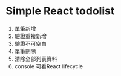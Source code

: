 # Simple React todolist

1. 單筆新增
2. 驗證重複新增
3. 驗證不可空白
4. 單筆刪除
5. 清除全部列表資料
6. console 可看React lifecycle
